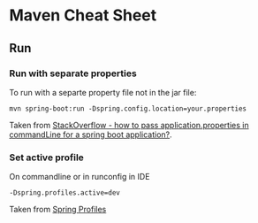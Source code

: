 # Maven Cheat Sheet

## Run
### Run with separate properties
To run with a separte property file not in the jar file:

    mvn spring-boot:run -Dspring.config.location=your.properties
    
Taken from [StackOverflow - how to pass application.properties in commandLine for a spring boot application?](https://stackoverflow.com/questions/31819300/how-to-pass-application-properties-in-commandline-for-a-spring-boot-application).

### Set active profile 
On commandline or in runconfig in IDE

    -Dspring.profiles.active=dev
 
 Taken from [Spring Profiles](https://www.baeldung.com/spring-profiles)
